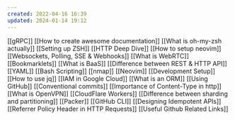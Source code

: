 ```yaml
---
created: 2022-04-16 16:39
updated: 2024-01-14 19:12
---
```


[[gRPC]]
[[How to create awesome documentation]]
[[What is oh-my-zsh actually]]
[[Setting up ZSH]]
[[HTTP Deep Dive]]
[[How to setup neovim]]
[[Websockets, Polling, SSE & Webhooks]]
[[What is WebRTC]]
[[Bookmarklets]]
[[What is BaaS]]
[[Difference between REST & HTTP API]]
[[YAML]]
[[Bash Scripting]]
[[nmap]]
[[Neovim]]
[[Development Setup]]
[[How to use jq]]
[[IAM in Google Cloud]]
[[What is an ORM]]
[[Using GitHub]]
[[Conventional commits]]
[[Importance of Content-Type in http]]
[[What is OpenVPN]]
[[CloudFlare Workers]]
[[Difference between sharding and partitioning]]
[[Packer]]
[[GitHub CLI]]
[[Designing Idempotent APIs]]
[[Referrer Policy Header in HTTP Requests]]
[[Useful Github Related Links]]
